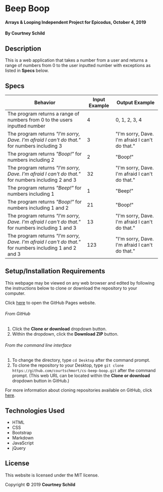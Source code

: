 # Beep Boop

#### Arrays & Looping Independent Project for Epicodus, October 4, 2019

#### By Courtney Schild

## Description

This is a web application that takes a number from a user and returns a range of numbers from 0 to the user inputted number with exceptions as listed in **Specs** below.

## Specs
| Behavior     | Input Example | Output Example |
| ----------- | ----------- | ----------- |
| The program returns a range of numbers from 0 to the users inputted number | 4 | 0, 1, 2, 3, 4 |
| The program returns _"I'm sorry, Dave. I'm afraid I can't do that."_ for numbers including 3 | 3 | "I'm sorry, Dave. I'm afraid I can't do that." |
| The program returns _"Boop!"_ for numbers including 2 | 2 | "Boop!" |
| The program returns _"I'm sorry, Dave. I'm afraid I can't do that."_ for numbers including 2 and 3 | 32 | "I'm sorry, Dave. I'm afraid I can't do that." |
| The program returns _"Beep!"_ for numbers including 1 | 1 | "Beep!" |
| The program returns _"Boop!"_ for numbers including 1 and 2 | 21 | "Boop!" |
| The program returns _"I'm sorry, Dave. I'm afraid I can't do that."_ for numbers including 1 and 3 | 13 | "I'm sorry, Dave. I'm afraid I can't do that." |
| The program returns _"I'm sorry, Dave. I'm afraid I can't do that."_ for numbers including 1 and 2 and 3 | 123 | "I'm sorry, Dave. I'm afraid I can't do that." |

<!-- | **Our program should handle:** | **When it receives:** | **It should return:** | -->

## Setup/Installation Requirements

This webpage may be viewed on any web browser and edited by following the instructions below to clone or download the repository to your computer.

Click [here](https://courtschmort.github.io/cs-beep-boop/) to open the GitHub Pages website.

###### From GitHub
1. Click the **Clone or download** dropdown button.
2. Within the dropdown, click the **Download ZIP** button.

###### From the command line interface
1. To change the directory, type `cd Desktop` after the command prompt.
2. To clone the repository to your Desktop, type `git clone https://github.com/courtschmort/cs-beep-boop.git` after the command prompt. (This web URL can be located within the **Clone or download** dropdown button in GitHub.)

For more information about cloning repositories available on GitHub, click [here](https://help.github.com/en/articles/which-remote-url-should-i-use).

<!--
## Known Bugs

{Are there issues that have not yet been resolved that you want to let users know you know? Outline any issues that would impact use of your application. Share any workarounds that are in place.}

## Support and contact details

{Let people know what to do if they run into any issues or have questions, ideas or concerns. Encourage them to contact you or make a contribution to the code.}
-->

## Technologies Used

* HTML
* CSS
* Bootstrap
* Markdown
* JavaScript
* jQuery

## License

This website is licensed under the MIT license.

Copyright &copy; 2019 **Courtney Schild**
